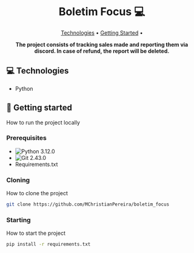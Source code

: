 <h1 align="center" style="font-weight: bold;">Boletim Focus 💻</h1>

<p align="center">
 <a href="#tech">Technologies</a> • 
 <a href="#started">Getting Started</a> • 
</p>


<p align="center">
    <b>The project consists of tracking sales made and reporting them via discord. In case of refund, the report will be deleted.</b>
</p>

<h2 id="technologies">💻 Technologies</h2>

- Python

<h2 id="started">🚀 Getting started</h2>

How to run the project locally

<h3>Prerequisites</h3>

- ![Python](https://img.shields.io/badge/python-3670A0?style=for-the-badge&logo=python&logoColor=ffdd54)  3.12.0 
- ![Git](https://img.shields.io/badge/git-%23F05033.svg?style=for-the-badge&logo=git&logoColor=white) 2.43.0
- Requirements.txt

<h3>Cloning</h3>

How to clone the project

```bash
git clone https://github.com/MChristianPereira/boletim_focus
```

<h3>Starting</h3>

How to start the project

```bash
pip install -r requirements.txt